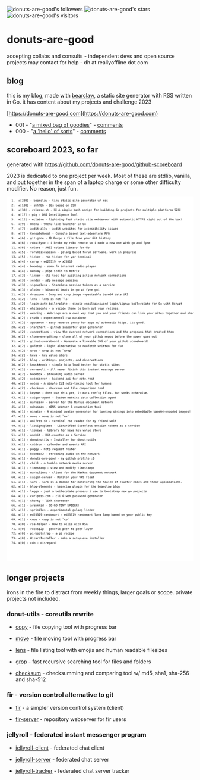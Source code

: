 ![donuts-are-good's followers](https://img.shields.io/github/followers/donuts-are-good?&color=555&style=for-the-badge&label=followers) ![donuts-are-good's stars](https://img.shields.io/github/stars/donuts-are-good?affiliations=OWNER%2CCOLLABORATOR&color=555&style=for-the-badge) ![donuts-are-good's visitors](https://komarev.com/ghpvc/?username=donuts-are-good&color=555555&style=for-the-badge&label=visitors)



# donuts-are-good
accepting collabs and consults - independent devs and open source projects may contact for help - dh at reallyoffline dot com

## blog

this is my blog, made with [bearclaw](https://github.com/donuts-are-good/bearclaw), a static site generator with RSS written in Go. it has content about my projects and challenge 2023

[https://donuts-are-good.com](https://donuts-are-good.com) 

- 001 - "[a mixed bag of goodies](https://donuts-are-good.com/a-mixed-bag-of-goodies.md.html)" - [comments](https://github.com/donuts-are-good/blog/discussions/2)
- 000 - "[a 'hello' of sorts](https://donuts-are-good.com/a-hello-of-sorts.md.html)" - [comments](https://github.com/donuts-are-good/blog/discussions/1)


## scoreboard 2023, so far

generated with https://github.com/donuts-are-good/github-scoreboard 


2023 is dedicated to one project per week. Most of these are stdlib, vanilla, and put together in the span of a laptop charge or some other difficulty modifier. No reason, just fun. 

![repo_list](https://raw.githubusercontent.com/donuts-are-good/donuts-are-good/master/repo_list.svg)

## longer projects

irons in the fire to distract from weekly things, larger goals or scope. private projects not included.

### donut-utils - coreutils rewrite

- [copy](https://github.com/donuts-are-good/copy) - file copying tool with progress bar

- [move](https://github.com/donuts-are-good/move) - file moving tool with progress bar

- [lens](https://github.com/donuts-are-good/lens) - file listing tool with emojis and human readable filesizes

- [grop](https://github.com/donuts-are-good/grop) - fast recursive searching tool for files and folders

- [checksum](https://github.com/donuts-are-good/checksum) - checksumming and comparing tool w/ md5, sha1, sha-256 and sha-512

### fir - version control alternative to git

- [fir](https://github.com/firsync/fir) - a simpler version control system (client)

- [fir-server](https://github.com/firsync/fir-server) - repository webserver for fir users

### jellyroll - federated instant messenger program

- [jellyroll-client](https://github.com/JellyRollChat/jellyroll-client/) - federated chat client

- [jellyroll-server](https://github.com/JellyRollChat/jellyroll-server) - federated chat server 

- [jellyroll-tracker](https://github.com/JellyRollChat/jellyroll-tracker) - federated chat server tracker

